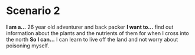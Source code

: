 # Scenario 2

**I am a…** 26 year old adventurer and back packer
**I want to…** find out information about the plants and the nutrients of them for when I cross into the north
**So I can…** I can learn to live off the land and not worry about poisoning myself.